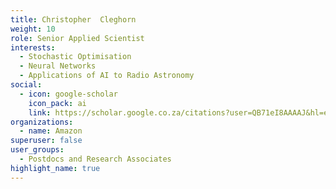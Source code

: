 ```yaml
---
title: Christopher  Cleghorn
weight: 10
role: Senior Applied Scientist
interests:
  - Stochastic Optimisation
  - Neural Networks
  - Applications of AI to Radio Astronomy
social:
  - icon: google-scholar
    icon_pack: ai
    link: https://scholar.google.co.za/citations?user=QB71eI8AAAAJ&hl=en
organizations:
  - name: Amazon
superuser: false
user_groups:
  - Postdocs and Research Associates 
highlight_name: true
---
```


